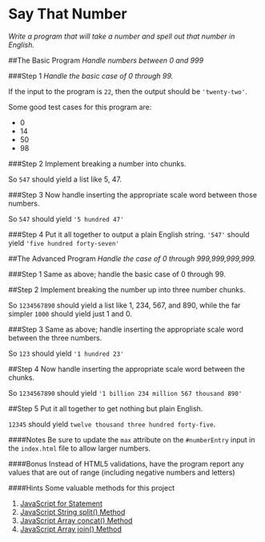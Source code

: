 # Say That Number
*Write a program that will take a number and spell out that number in English.*

##The Basic Program
*Handle numbers between 0 and 999*

###Step 1
*Handle the basic case of 0 through 99.*

If the input to the program is `22`, then the output should be `'twenty-two'`.

Some good test cases for this program are:

 - 0
 - 14
 - 50
 - 98

###Step 2
Implement breaking a number into chunks.

So `547` should yield a list like 5, 47.

###Step 3
Now handle inserting the appropriate scale word between those numbers.

So `547` should yield `'5 hundred 47'`

###Step 4
Put it all together to output a plain English string.
`'547'` should yield `'five hundred forty-seven'`

##The Advanced Program
*Handle the case of 0 through 999,999,999,999.*

###Step 1
Same as above; handle the basic case of 0 through 99.

##Step 2
Implement breaking the number up into three number chunks.

So `1234567890` should yield a list like 1, 234, 567, and 890, while the far simpler `1000` should yield just 1 and 0.

###Step 3
Same as above; handle inserting the appropriate scale word between the three numbers.

So `123` should yield `'1 hundred 23'`

##Step 4
Now handle inserting the appropriate scale word between the chunks.

So `1234567890` should yield `'1 billion 234 million 567 thousand 890'`

##Step 5
Put it all together to get nothing but plain English.

`12345` should yield `twelve thousand three hundred forty-five`.


####Notes
Be sure to update the `max` attribute on the `#numberEntry` input in the `index.html` file to allow larger numbers.

####Bonus
Instead of HTML5 validations, have the program report any values that are out of range (including negative numbers and letters)

####Hints
Some valuable methods for this project
 1. [JavaScript for Statement](http://www.w3schools.com/jsref/jsref_for.asp)
 2. [JavaScript String split&#40;&#41; Method](http://www.w3schools.com/jsref/jsref_split.asp)
 3. [JavaScript Array concat&#40;&#41; Method](http://www.w3schools.com/jsref/jsref_concat_array.asp)
 4. [JavaScript Array join&#40;&#41; Method](http://www.w3schools.com/jsref/jsref_join.asp)